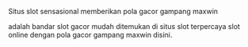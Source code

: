 Situs slot sensasional memberikan pola gacor gampang maxwin

adalah bandar slot gacor mudah ditemukan di situs slot terpercaya slot online dengan pola gacor gampang maxwin disini.
